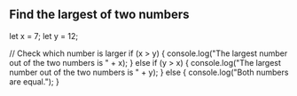 ## Find the largest of two numbers

let x = 7;
let y = 12;

// Check which number is larger
if (x > y) {
  console.log("The largest number out of the two numbers is " + x);
} else if (y > x) {
  console.log("The largest number out of the two numbers is " + y);
} else {
  console.log("Both numbers are equal.");
}
